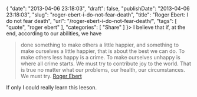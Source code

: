 {
    "date": "2013-04-06 23:18:03",
    "draft": false,
    "publishDate": "2013-04-06 23:18:03",
    "slug": "roger-ebert-i-do-not-fear-death",
    "title": "Roger Ebert: I do not fear death",
    "url": "\/roger-ebert-i-do-not-fear-death\/",
    "tags": [
        "quote",
        "roger ebert"
    ],
    "categories": [
        "Share"
    ]
}> I believe that if, at the end, according to our abilities, we have
> done something to make others a little happier, and something to make
> ourselves a little happier, that is about the best we can do. To make
> others less happy is a crime. To make ourselves unhappy is where all
> crime starts. We must try to contribute joy to the world. That is true
> no matter what our problems, our health, our circumstances. We must
> try. [Roger Ebert](http://www.salon.com/2011/09/15/roger_ebert/)

If only I could really learn this leeson.